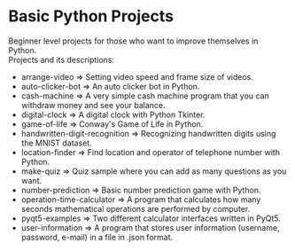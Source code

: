 # Basic Python Projects

Beginner level projects for those who want to improve themselves in Python.<br/>
Projects and its descriptions: <br/>

<ul>
  <li>arrange-video => Setting video speed and frame size of videos. </li>
  <li>auto-clicker-bot => An auto clicker bot in Python.
  <li>cash-machine => A very simple cash machine program that you can withdraw money and see your balance. </li>
  <li>digital-clock => A digital clock with Python Tkinter. </li>
  <li>game-of-life => Conway's Game of Life in Python. </li>
  <li>handwritten-digit-recognition => Recognizing handwritten digits using the MNIST dataset. </li>
  <li>location-finder => Find location and operator of telephone number with Python. </li>
  <li>make-quiz => Quiz sample where you can add as many questions as you want. </li>
  <li>number-prediction => Basic number prediction game with Python. </li>
  <li>operation-time-calculator => A program that calculates how many seconds mathematical operations are performed by computer. </li>
  <li>pyqt5-examples => Two different calculator interfaces written in PyQt5. </li>
  <li>user-information => A program that stores user information (username, password, e-mail) in a file in .json format. </li>
</ul>
